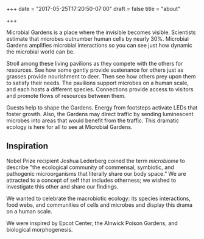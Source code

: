 +++
date = "2017-05-25T17:20:50-07:00"
draft = false
title = "about"

+++

Microbial Gardens is a place where the invisible becomes visible. Scientists estimate that microbes outnumber human cells by nearly 30%. Microbial Gardens amplifies microbial interactions so you can see just how dynamic the microbial world can be.

Stroll among these living pavilions as they compete with the others for resources. See how some gently provide sustenance for others just as grasses provide nourishment to deer. Then see how others prey upon them to satisfy their needs. The pavilions support microbes on a human scale, and each hosts a different species. Connections provide access to visitors and promote flows of resources between them.

Guests help to shape the Gardens. Energy from footsteps activate LEDs that foster growth. Also, the Gardens may direct traffic by sending luminescent microbes into areas that would benefit from the traffic. This dramatic ecology is here for all to see at Microbial Gardens.

## Inspiration

Nobel Prize recipient Joshua Lederberg coined the term *microbiome* to describe "the ecological community of commensal, symbiotic, and pathogenic microorganisms that literally share our body space.” We are attracted to a concept of self that includes otherness; we wished to investigate this other and share our findings.

We wanted to celebrate the macrobiotic ecology: its species interactions, food webs, and communities of cells and microbes and display this drama on a human scale.

We were inspired by Epcot Center, the Alnwick Poison Gardens, and biological morphogenesis.
